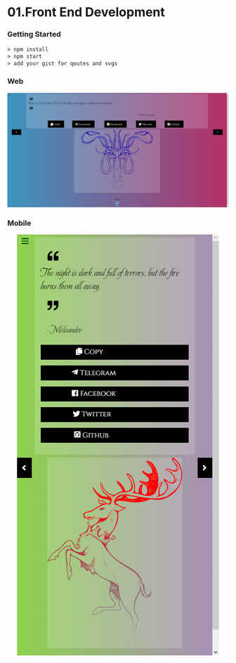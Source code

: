 # 01.Front End Development

### Getting Started

```
> npm install
> npm start
> add your gist for qoutes and svgs
```

### Web

<p align="center">
  <img src="https://github.com/Rockstar4400/Freecodecamp-Projects/blob/main/01.Front%20End%20Development/01.random_quote_machine/src/content/Web-capture.png?raw=true" alt="Sublime's custom image"/>
</p>

### Mobile
<p align="center">
  <img src="https://github.com/Rockstar4400/Freecodecamp-Projects/blob/main/01.Front%20End%20Development/01.random_quote_machine/src/content/Mobile-capture.png?raw=true"/>
</p>

